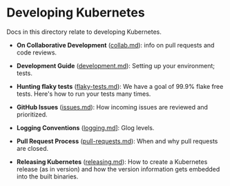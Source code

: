 # Developing Kubernetes

Docs in this directory relate to developing Kubernetes.

* **On Collaborative Development** ([collab.md](collab.md)): info on pull requests and code reviews.

* **Development Guide** ([development.md](development.md)): Setting up your environment; tests.

* **Hunting flaky tests** ([flaky-tests.md](flaky-tests.md)): We have a goal of 99.9% flake free tests.
  Here's how to run your tests many times.

* **GitHub Issues** ([issues.md](issues.md)): How incoming issues are reviewed and prioritized.

* **Logging Conventions** ([logging.md](logging.md)]: Glog levels.

* **Pull Request Process** ([pull-requests.md](pull-requests.md)): When and why pull requests are closed.

* **Releasing Kubernetes** ([releasing.md](releasing.md)): How to create a Kubernetes release (as in version)
  and how the version information gets embedded into the built binaries.
